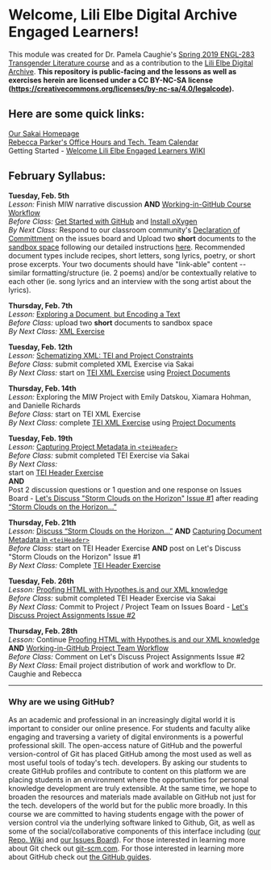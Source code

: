 # Welcome, Lili Elbe Digital Archive Engaged Learners!  
This module was created for Dr. Pamela Caughie's [Spring 2019 ENGL-283 Transgender Literature course](https://github.com/RJP43/LiliElbe_EngagedLearners/wiki/ENGL-283.06E:-Transgender-in-Literature) and as a contribution to the [Lili Elbe Digital Archive](http://lilielbe.org/). **This repository is public-facing and the lessons as well as exercises herein are licensed under a CC BY-NC-SA license (https://creativecommons.org/licenses/by-nc-sa/4.0/legalcode).**       
  
## Here are some quick links:
[Our Sakai Homepage](https://sakai.luc.edu/x/u42wPb)  
[Rebecca Parker's Office Hours and Tech. Team Calendar](http://bit.ly/2MdASUn)       
Getting Started - [Welcome Lili Elbe Engaged Learners WIKI](https://github.com/RJP43/LiliElbe_EngagedLearners/wiki/Welcome-Lili-Elbe-Engaged-Learners!)    
  
## February Syllabus:  

**Tuesday, Feb. 5th**     
*Lesson:* Finish MIW narrative discussion **AND** [Working-in-GitHub Course Workflow](https://github.com/RJP43/LiliElbe_EngagedLearners/wiki/Working-in-GitHub#course-workflow)            
*Before Class:* [Get Started with GitHub](https://github.com/RJP43/LiliElbe_EngagedLearners/wiki/Welcome-Lili-Elbe-Engaged-Learners!#getting-started-with-github) and [Install oXygen](https://github.com/RJP43/LiliElbe_EngagedLearners/wiki/Installing-Oxygen)      
*By Next Class:* Respond to our classroom community's [Declaration of Committment](https://github.com/RJP43/LiliElbe_EngagedLearners/issues/3) on the issues board and Upload two **short** documents to the [sandbox space](https://github.com/RJP43/LiliElbe_EngagedLearners/tree/master/sandbox) following our detailed instructions [here](https://github.com/RJP43/LiliElbe_EngagedLearners/wiki/Working-in-GitHub#uploading-to-the-sandbox). Recommended document types include recipes, short letters, song lyrics, poetry, or short prose excerpts. Your two documents should have "link-able" content -- similar formatting/structure (ie. 2 poems) and/or be contextually relative to each other (ie. song lyrics and an interview with the song artist about the lyrics).   
  
**Thursday, Feb. 7th**  
*Lesson:* [Exploring a Document, but Encoding a Text](https://github.com/RJP43/LiliElbe_EngagedLearners/wiki/Exploring-a-Document,-but-Encoding-a-Text)    
*Before Class:* upload two **short** documents to sandbox space  
*By Next Class:* [XML Exercise](https://github.com/RJP43/LiliElbe_EngagedLearners/blob/master/Exercises/XML_exercise.md)  
  
**Tuesday, Feb. 12th**  
*Lesson:* [Schematizing XML: TEI and Project Constraints](https://github.com/RJP43/LiliElbe_EngagedLearners/wiki/Schematizing-XML:-TEI-and-Project-Constraints)  
*Before Class:* submit completed XML Exercise via Sakai      
*By Next Class:* start on [TEI XML Exercise](https://github.com/RJP43/LiliElbe_EngagedLearners/blob/master/Exercises/TEIxml_exercise.md) using [Project Documents](https://github.com/RJP43/LiliElbe_EngagedLearners/tree/master/ProjectDocs)        
  
**Thursday, Feb. 14th**  
*Lesson:* Exploring the MIW Project with Emily Datskou, Xiamara Hohman, and Danielle Richards      
*Before Class:* start on TEI XML Exercise     
*By Next Class:* complete [TEI XML Exercise](https://github.com/RJP43/LiliElbe_EngagedLearners/blob/master/Exercises/TEIxml_exercise.md) using [Project Documents](https://github.com/RJP43/LiliElbe_EngagedLearners/tree/master/ProjectDocs)    
  
**Tuesday, Feb. 19th**  
*Lesson:*  [Capturing Project Metadata in `<teiHeader>`](https://github.com/RJP43/LiliElbe_EngagedLearners/wiki/Capturing-Project-Metadata)     
*Before Class:* submit completed TEI Exercise via Sakai     
*By Next Class:*   
start on [TEI Header Exercise](https://github.com/RJP43/LiliElbe_EngagedLearners/blob/master/Exercises/TEIheader_exercise.md)        
**AND**  
Post 2 discussion questions or 1 question and one response on Issues Board - [Let's Discuss "Storm Clouds on the Horizon" Issue #1](https://github.com/RJP43/LiliElbe_EngagedLearners/issues/1) after reading [“Storm Clouds on the Horizon...”](https://doi.org/10.1080/24692921.2018.1505819)   
   
**Thursday, Feb. 21th**  
*Lesson:* [Discuss “Storm Clouds on the Horizon...”](https://github.com/RJP43/LiliElbe_EngagedLearners/issues/1) **AND** [Capturing Document Metadata in `<teiHeader>`](https://github.com/RJP43/LiliElbe_EngagedLearners/wiki/Capturing-Document-Metadata)   
*Before Class:* start on TEI Header Exercise **AND** post on Let's Discuss "Storm Clouds on the Horizon" Issue #1    
*By Next Class:* Complete [TEI Header Exercise](https://github.com/RJP43/LiliElbe_EngagedLearners/blob/master/Exercises/TEIheader_exercise.md)     
  
**Tuesday, Feb. 26th**  
*Lesson:* [Proofing HTML with Hypothes.is and our XML knowledge](https://github.com/RJP43/LiliElbe_EngagedLearners/wiki/Proofing-HTML)    
*Before Class:* submit completed TEI Header Exercise via Sakai     
*By Next Class:* Commit to Project / Project Team on Issues Board - [Let's Discuss Project Assignments Issue #2](https://github.com/RJP43/LiliElbe_EngagedLearners/issues/2)       

**Thursday, Feb. 28th**  
*Lesson:* Continue [Proofing HTML with Hypothes.is and our XML knowledge](https://github.com/RJP43/LiliElbe_EngagedLearners/wiki/Proofing-HTML) **AND** [Working-in-GitHub Project Team Workflow](https://github.com/RJP43/LiliElbe_EngagedLearners/wiki/Working-in-GitHub#project-team-workflow)    
*Before Class:* Comment on Let's Discuss Project Assignments Issue #2   
*By Next Class:* Email project distribution of work and workflow to Dr. Caughie and Rebecca
  
***  
  
### Why are we using GitHub?  
As an academic and professional in an increasingly digital world it is important to consider our online presence. For students and faculty alike engaging and traversing a variety of digital environments is a powerful professional skill. The open-access nature of GitHub and the powerful version-control of Git has placed GitHub among the most used as well as most useful tools of today's tech. developers. By asking our students to create GitHub profiles and contribute to content on this platform we are placing students in an environment where the opportunities for personal knowledge development are truly extensible. At the same time, we hope to broaden the resources and materials made available on GitHub not just for the tech. developers of the world but for the public more broadly. In this course we are committed to having students engage with the power of version control via the underlying software linked to Github, Git, as well as some of the social/collaborative components of this interface including ([our Repo. Wiki](https://github.com/RJP43/LiliElbe_EngagedLearners/wiki) and [our Issues Board](https://github.com/RJP43/LiliElbe_EngagedLearners/issues)). For those interested in learning more about Git check out [git-scm.com](https://git-scm.com/). For those interested in learning more about GitHub check out [the GitHub guides](https://guides.github.com/).  

  
